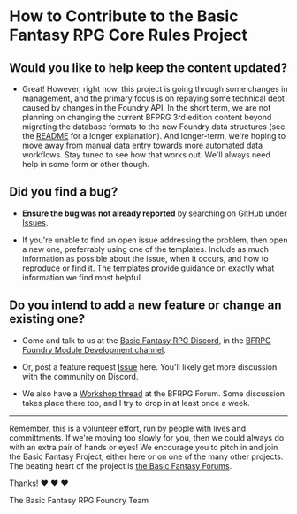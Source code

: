# How to Contribute to the Basic Fantasy RPG Core Rules Project

## Would you like to help keep the content updated?

- Great! However, right now, this project is going through some changes in management, and the primary focus is on repaying some technical debt caused by changes in the Foundry API. In the short term, we are not planning on changing the current BFPRG 3rd edition content beyond migrating the database formats to the new Foundry data structures (see the [README](./README.md) for a longer explanation). And longer-term, we're hoping to move away from manual data entry towards more automated data workflows. Stay tuned to see how that works out. We'll always need help in some form or other though.

## Did you find a bug?

- **Ensure the bug was not already reported** by searching on GitHub under [Issues](https://github.com/DC23/basicfantasyrpg-corerules-en/issues).

- If you're unable to find an open issue addressing the problem, then open a new one, preferrably using one of the templates. Include as much information as possible about the issue, when it occurs, and how to reproduce or find it. The templates provide guidance on exactly what information we find most helpful.

## Do you intend to add a new feature or change an existing one?

- Come and talk to us at the [Basic Fantasy RPG Discord](https://discord.gg/5cra8aTRuh), in the [BFRPG Foundry Module Development channel](https://discord.com/channels/735808783493890058/1307906023444582430).

- Or, post a feature request [Issue](https://github.com/DC23/basicfantasyrpg-corerules-en/issues) here. You'll likely get more discussion with the community on Discord.

- We also have a [Workshop thread](https://www.basicfantasy.org/forums/viewtopic.php?t=5337) at the BFRPG Forum. Some discussion takes place there too, and I try to drop in at least once a week.

---

Remember, this is a volunteer effort, run by people with lives and committments. If we're moving too slowly for you, then we could always do with an extra pair of hands or eyes! We encourage you to pitch in and join the Basic Fantasy Project, either here or on one of the many other projects. The beating heart of the project is [the Basic Fantasy Forums](https://www.basicfantasy.org/forums/).

Thanks! :heart: :heart: :heart:

The Basic Fantasy RPG Foundry Team
